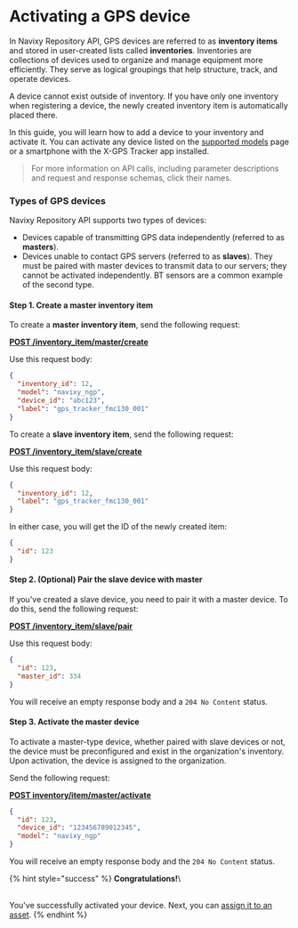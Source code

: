 # Activating a GPS device

In Navixy Repository API, GPS devices are referred to as **inventory items** and stored in user-created lists called **inventories**. Inventories are collections of devices used to organize and manage equipment more efficiently. They serve as logical groupings that help structure, track, and operate devices.

A device cannot exist outside of inventory. If you have only one inventory when registering a device, the newly created inventory item is automatically placed there.

In this guide, you will learn how to add a device to your inventory and activate it. You can activate any device listed on the [supported models](https://www.navixy.com/devices/) page or a smartphone with the X-GPS Tracker app installed.

> For more information on API calls, including parameter descriptions and request and response schemas, click their names.

### Types of GPS devices

Navixy Repository API supports two types of devices:

* Devices capable of transmitting GPS data independently (referred to as **masters**).
* Devices unable to contact GPS servers (referred to as **slaves**). They must be paired with master devices to transmit data to our servers; they cannot be activated independently. BT sensors are a common example of the second type.

#### Step 1. Create a master inventory item

To create a **master inventory item**, send the following request:

[**POST /inventory\_item/master/create**](broken-reference)

Use this request body:

```json
{
  "inventory_id": 12,
  "model": "navixy_ngp",
  "device_id": "abc123",
  "label": "gps_tracker_fmc130_001"
}
```

To create a **slave inventory item**, send the following request:

[**POST /inventory\_item/slave/create**](broken-reference)

Use this request body:

```json
{
  "inventory_id": 12,
  "label": "gps_tracker_fmc130_001"
}
```

In either case, you will get the ID of the newly created item:

```json
{
  "id": 123
}
```

#### Step 2. (Optional) Pair the slave device with master

If you've created a slave device, you need to pair it with a master device. To do this, send the following request:

[**POST /inventory\_item/slave/pair**](broken-reference)

Use this request body:

```json
{
  "id": 123,
  "master_id": 334
}
```

You will receive an empty response body and a `204 No Content` status.

#### Step 3. Activate the master device

To activate a master-type device, whether paired with slave devices or not, the device must be preconfigured and exist in the organization's inventory. Upon activation, the device is assigned to the organization.

Send the following request:

[**POST inventory/item/master/activate**](broken-reference)

```json
{
  "id": 123,
  "device_id": "123456789012345",
  "model": "navixy_ngp"
}
```

You will receive an empty response body and the `204 No Content` status.

{% hint style="success" %}
**Congratulations!**\
\
You've successfully activated your device. Next, you can [assign it to an asset](creating-a-custom-asset.md#step-3.-assign-a-device).
{% endhint %}
